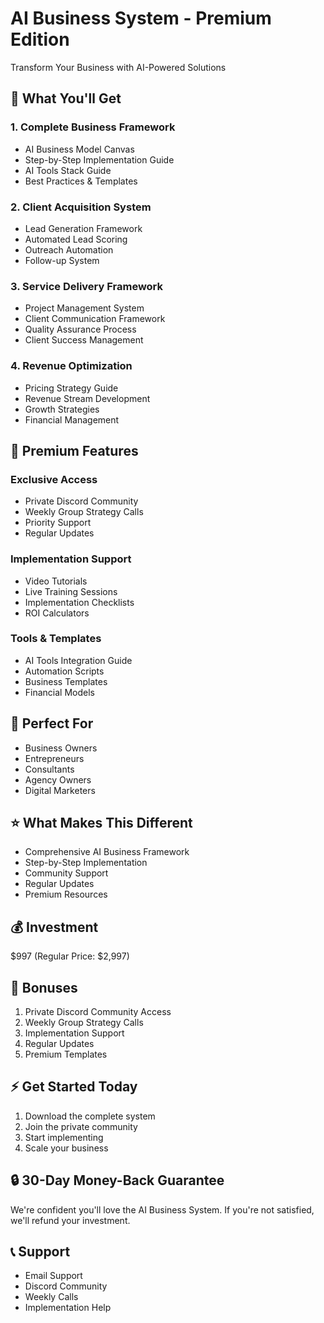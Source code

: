 # AI Business System - Premium Edition
Transform Your Business with AI-Powered Solutions

## 🚀 What You'll Get

### 1. Complete Business Framework
- AI Business Model Canvas
- Step-by-Step Implementation Guide
- AI Tools Stack Guide
- Best Practices & Templates

### 2. Client Acquisition System
- Lead Generation Framework
- Automated Lead Scoring
- Outreach Automation
- Follow-up System

### 3. Service Delivery Framework
- Project Management System
- Client Communication Framework
- Quality Assurance Process
- Client Success Management

### 4. Revenue Optimization
- Pricing Strategy Guide
- Revenue Stream Development
- Growth Strategies
- Financial Management

## 💎 Premium Features

### Exclusive Access
- Private Discord Community
- Weekly Group Strategy Calls
- Priority Support
- Regular Updates

### Implementation Support
- Video Tutorials
- Live Training Sessions
- Implementation Checklists
- ROI Calculators

### Tools & Templates
- AI Tools Integration Guide
- Automation Scripts
- Business Templates
- Financial Models

## 🎯 Perfect For
- Business Owners
- Entrepreneurs
- Consultants
- Agency Owners
- Digital Marketers

## ⭐ What Makes This Different
- Comprehensive AI Business Framework
- Step-by-Step Implementation
- Community Support
- Regular Updates
- Premium Resources

## 💰 Investment
$997 (Regular Price: $2,997)

## 🎁 Bonuses
1. Private Discord Community Access
2. Weekly Group Strategy Calls
3. Implementation Support
4. Regular Updates
5. Premium Templates

## ⚡ Get Started Today
1. Download the complete system
2. Join the private community
3. Start implementing
4. Scale your business

## 🔒 30-Day Money-Back Guarantee
We're confident you'll love the AI Business System. If you're not satisfied, we'll refund your investment.

## 📞 Support
- Email Support
- Discord Community
- Weekly Calls
- Implementation Help 